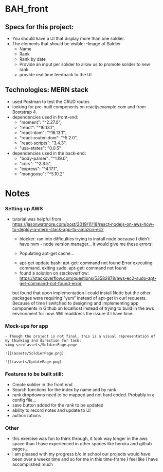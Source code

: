 # BAH_front

## Specs for this project:
- You should have a UI that display more than one soldier.
- The elements that should be visible: 
    -Image of Soldier
    - Name
    - Rank
    - Rank by date
    - Provide an input per solider to allow us to promote solider to new rank
    - provide real time feedback to the UI.


## Technologies: MERN stack
 - used Postman to test the CRUD routes
 - looking for pre-built components on reactjsexample.com and from Bootstrap 4.
 - dependencies used in front-end:
    - "moment": "^2.27.0",
    - "react": "^16.13.1",
    - "react-dom": "^16.13.1",
    - "react-router-dom": "^5.2.0",
    - "react-scripts": "3.4.3",
    - "usa-states": "0.0.5"
 - dependencies used in the back-end:
    - "body-parser": "^1.19.0",
    - "cors": "^2.8.5",
    - "express": "^4.17.1",
    - "mongoose": "^5.10.2"


# Notes

### Setting up AWS
- tutorial was helpful from https://jasonwatmore.com/post/2019/11/18/react-nodejs-on-aws-how-to-deploy-a-mern-stack-app-to-amazon-ec2

    - blocker: ran into difficulties trying to install node because I didn't have nvm - node version manager... it would give me these errors:

    - Populating apt-get cache...

    + apt-get update
    bash: apt-get: command not found
    Error executing command, exiting
    sudo: apt-get: command not found

    - found a solution on stackoverflow: https://stackoverflow.com/questions/53582878/aws-ec2-sudo-apt-get-command-not-found-error

    but found that upon implementation I could install Node but the other packages were requiring "yum" instead of apt-get in curl requests.  Because of time I switched to designing and implementing app components in Github on localhost instead of trying to build in the aws environment for now.  Will readdress the issure if I have time.

### Mock-ups for app
    - Though the project is not final, this is a visual representation of my thinking and direction for task:
    <img src='assets/SoldierPage.png>

    ![](assets/SoldierPage.png)

    ![](assets/UpdatePage.png)

### Features to be built still:
- Create soldier in the front end
- Search functions for the index by name and by rank
- rank dropdowns need to be mapped and not hard coded.  Probably in a config file...
- save button added for the rank to be updated
- ability to record notes and update to UI
- authorizations

### Other
- this exercise was fun to think through, it took way longer in the aws space than I have experienced in other spaces like heroku and github pages...
- I am pleased with my progress b/c in school our projects would have been over a weeks time and so for me in this time-frame I feel like I have accomplished much
